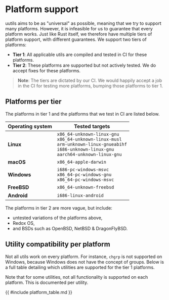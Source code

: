 # Platform support

<!-- markdownlint-disable MD033 -->

uutils aims to be as "universal" as possible, meaning that we try to support
many platforms. However, it is infeasible for us to guarantee that every
platform works. Just like Rust itself, we therefore have multiple tiers of
platform support, with different guarantees. We support two tiers of platforms:

 - **Tier 1**: All applicable utils are compiled and tested in CI for these
   platforms.
 - **Tier 2**: These platforms are supported but not actively tested. We do accept
   fixes for these platforms.

> **Note**: The tiers are dictated by our CI. We would happily accept a job
> in the CI for testing more platforms, bumping those platforms to tier 1.

## Platforms per tier

The platforms in tier 1 and the platforms that we test in CI are listed below.

| Operating system | Tested targets |
| ---------------- | -------------- |
| **Linux**        | `x86_64-unknown-linux-gnu` <br> `x86_64-unknown-linux-musl` <br> `arm-unknown-linux-gnueabihf` <br> `i686-unknown-linux-gnu` <br> `aarch64-unknown-linux-gnu` |
| **macOS**        | `x86_64-apple-darwin` |
| **Windows**      | `i686-pc-windows-msvc` <br> `x86_64-pc-windows-gnu` <br> `x86_64-pc-windows-msvc` |
| **FreeBSD**      | `x86_64-unknown-freebsd` |
| **Android**      | `i686-linux-android` |

The platforms in tier 2 are more vague, but include:

 - untested variations of the platforms above,
 - Redox OS,
 - and BSDs such as OpenBSD, NetBSD & DragonFlyBSD.

## Utility compatibility per platform

Not all utils work on every platform. For instance, `chgrp` is not supported on
Windows, because Windows does not have the concept of groups. Below is a full table
detailing which utilities are supported for the tier 1 platforms.

Note that for some utilities, not all functionality is supported on each
platform. This is documented per utility.

{{ #include platform_table.md }}
